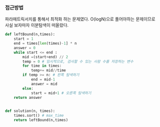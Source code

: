 ### 접근방법
파라매트릭서치를 통해서 최적화 하는 문제였다.
O(logN)으로 풀어야하는 문제이므로 사실 보자마자 이분탐색이 떠올랐다.

```python
def leftBound(n,times): 
    start = 1
    end = times[len(times)-1] * n
    answer = 0 
    while start <= end : 
        mid =(start+end) // 2 
        temp = 0 # 임시적으로, 검사할 수 있는 사람 수를 저장하는 변수
        for time in times:
            temp+= mid//time
        if temp >= n: # 왼쪽 탐색하기
            end = mid-1
            answer = mid
        else:
            start = mid+1 # 오른쪽 탐색하기
    return answer
        
        
def solution(n, times):
    times.sort() # max_time
    return leftBound(n,times)
```
